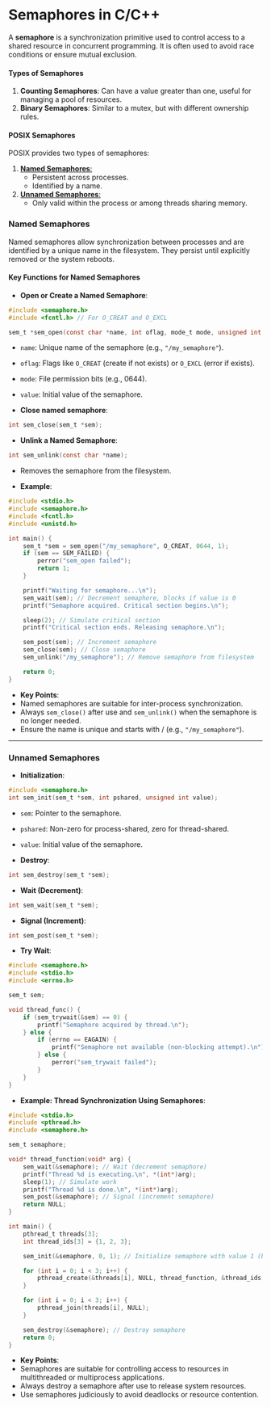# Semaphores in C/C++

A **semaphore** is a synchronization primitive used to control access to a shared resource in concurrent programming. It is often used to avoid race conditions or ensure mutual exclusion.

#### Types of Semaphores
1. **Counting Semaphores**: Can have a value greater than one, useful for managing a pool of resources.
2. **Binary Semaphores**: Similar to a mutex, but with different ownership rules.

#### POSIX Semaphores

POSIX provides two types of semaphores:
1. [**Named Semaphores**:](#named-semaphores)
   - Persistent across processes.
   - Identified by a name.
2. [**Unnamed Semaphores**:](#unnamed-semaphores)
   - Only valid within the process or among threads sharing memory.


### Named Semaphores

Named semaphores allow synchronization between processes and are identified by a unique name in the filesystem. They persist until explicitly removed or the system reboots.

#### Key Functions for Named Semaphores

- **Open or Create a Named Semaphore**:
```c
#include <semaphore.h>
#include <fcntl.h> // For O_CREAT and O_EXCL

sem_t *sem_open(const char *name, int oflag, mode_t mode, unsigned int value);
```

  - `name`: Unique name of the semaphore (e.g., `"/my_semaphore"`).
  - `oflag`: Flags like `O_CREAT` (create if not exists) or `O_EXCL` (error if exists).
  - `mode`: File permission bits (e.g., 0644).
  - `value`: Initial value of the semaphore.

- **Close named semaphore**:
```c
int sem_close(sem_t *sem);
```

- **Unlink a Named Semaphore**:
```c
int sem_unlink(const char *name);
```
  - Removes the semaphore from the filesystem.

- **Example**:
```c
#include <stdio.h>
#include <semaphore.h>
#include <fcntl.h>
#include <unistd.h>

int main() {
    sem_t *sem = sem_open("/my_semaphore", O_CREAT, 0644, 1);
    if (sem == SEM_FAILED) {
        perror("sem_open failed");
        return 1;
    }

    printf("Waiting for semaphore...\n");
    sem_wait(sem); // Decrement semaphore, blocks if value is 0
    printf("Semaphore acquired. Critical section begins.\n");

    sleep(2); // Simulate critical section
    printf("Critical section ends. Releasing semaphore.\n");

    sem_post(sem); // Increment semaphore
    sem_close(sem); // Close semaphore
    sem_unlink("/my_semaphore"); // Remove semaphore from filesystem

    return 0;
}
```

- **Key Points**:
- Named semaphores are suitable for inter-process synchronization.
- Always `sem_close()` after use and `sem_unlink()` when the semaphore is no longer needed.
- Ensure the name is unique and starts with / (e.g., `"/my_semaphore"`).

---

### Unnamed Semaphores
- **Initialization**:
```c
#include <semaphore.h>
int sem_init(sem_t *sem, int pshared, unsigned int value);
```
  - `sem`: Pointer to the semaphore.
  - `pshared`: Non-zero for process-shared, zero for thread-shared.
  - `value`: Initial value of the semaphore.

- **Destroy**:
```c
int sem_destroy(sem_t *sem);
```

- **Wait (Decrement)**:
```c
int sem_wait(sem_t *sem);
```
- **Signal (Increment)**:
```c
int sem_post(sem_t *sem);
```
- **Try Wait**:
```c
#include <semaphore.h>
#include <stdio.h>
#include <errno.h>

sem_t sem;

void thread_func() {
    if (sem_trywait(&sem) == 0) {
        printf("Semaphore acquired by thread.\n");
    } else {
        if (errno == EAGAIN) {
            printf("Semaphore not available (non-blocking attempt).\n");
        } else {
            perror("sem_trywait failed");
        }
    }
}
```

- **Example: Thread Synchronization Using Semaphores**:
```c
#include <stdio.h>
#include <pthread.h>
#include <semaphore.h>

sem_t semaphore;

void* thread_function(void* arg) {
    sem_wait(&semaphore); // Wait (decrement semaphore)
    printf("Thread %d is executing.\n", *(int*)arg);
    sleep(1); // Simulate work
    printf("Thread %d is done.\n", *(int*)arg);
    sem_post(&semaphore); // Signal (increment semaphore)
    return NULL;
}

int main() {
    pthread_t threads[3];
    int thread_ids[3] = {1, 2, 3};

    sem_init(&semaphore, 0, 1); // Initialize semaphore with value 1 (binary semaphore)

    for (int i = 0; i < 3; i++) {
        pthread_create(&threads[i], NULL, thread_function, &thread_ids[i]);
    }

    for (int i = 0; i < 3; i++) {
        pthread_join(threads[i], NULL);
    }

    sem_destroy(&semaphore); // Destroy semaphore
    return 0;
}
```

- **Key Points**:
- Semaphores are suitable for controlling access to resources in multithreaded or multiprocess applications.
- Always destroy a semaphore after use to release system resources.
- Use semaphores judiciously to avoid deadlocks or resource contention.
